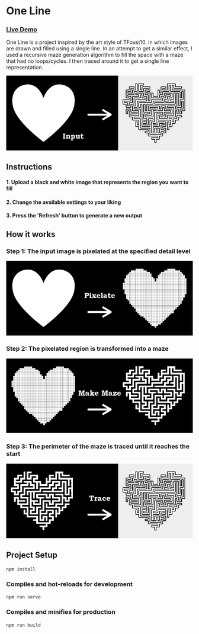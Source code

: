 # One Line
### [Live Demo](https://adamnizol.github.io/oneline/)

One Line is a project inspired by the art style of TFoust10, in which images are drawn and filled using a single line. In an attempt to get a similar effect, I used a recursive maze generation algorithm to fill the space with a maze that had no loops/cycles. I then traced around it to get a single line representation.

![Pixelate the image](notes/example.png)

## Instructions

#### 1. Upload a black and white image that represents the region you want to fill
#### 2. Change the available settings to your liking
#### 3. Press the 'Refresh' button to generate a new output

## How it works

### Step 1: The input image is pixelated at the specified detail level
![Pixelate the image](notes/process1.png)

### Step 2: The pixelated region is transformed into a maze
![Make a make in the region](notes/process2.png)

### Step 3: The perimeter of the maze is traced until it reaches the start
![Trace around the maze](notes/process3.png)

## Project Setup
```
npm install
```

### Compiles and hot-reloads for development
```
npm run serve
```

### Compiles and minifies for production
```
npm run build
``` 
